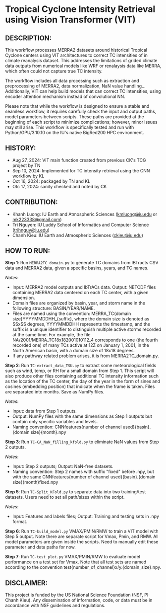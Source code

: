 # Tropical Cyclone Intensity Retrieval using Vision Transformer (VIT)

## DESCRIPTION:
This workflow processes MERRA2 datasets around historical Tropical Cyclone centers using 
VIT architectures to correct TC intensities of in climate reanalysis dataset. This addresses 
the limitations of grided climate data outputs from numerical models like WRF or renalaysis 
data like MERRA, which often could not capture true TC intensity.

The workflow includes all data processing such as extraction and preprocessing of MERRA2, 
data normalization, NaN value handling... Additionally, VIT can help  build models that can 
correct TC intensities, using encoder attention mechanism instead of convolutional NN.

Please note that while the workflow is designed to ensure a stable and seamless workflow, it 
requires carefully check the input and output paths, model parameters between scripts. 
These paths are provided at the beginning of each script to minimize complications; 
however, minor issues may still arise. This workflow is specifically tested and run 
with Python/GPU/3.10.10 on the IU's native BigRed200 HPC environment.

## HISTORY:
+ Aug 27, 2024: VIT main function created from previous CK's TCG project by TN
+ Sep 10, 2024: Implemented for TC intensity retrieval using the CNN workflow by KL 
+ Oct 16, 2024: packaged by TN and KL
+ Otc 17, 2024: sanity checked and noted by CK  

## CONTRIBUTION:
+ Khanh Luong: IU Earth and Atmospheric Sciences (kmluong@iu.edu or mk223338@gmail.com)
+ Tri Nguyen: IU Luddy School of Informatics and Computer Science (trihnguy@iu.edu)
+ Chanh Kieu: IU Earth and Atmospheric Sciences (ckieu@iu.edu)

## HOW TO RUN:
**Step 1**: Run `MERRA2TC_domain.py` to generate TC domains from IBTracts CSV data and MERRA2 data, 
        given a specific basins, years, and TC names.  

_Notes_:
- Input: MERRA2 model outputs and IbTrACs data. Output: NETCDF files containing  MERRA2 data centered on each TC center, with a given dimension.
- Domain files are organized by basin, year, and storm name in the following structure: BASIN/YEAR/NAME. 
- Files are named using the convention: MERRA_TC{domain size}YYYYMMDDHH_{suffix}, where the domain size is denoted as SSxSS degrees, YYYYMMDDHH represents the timestamp, and the suffix is a unique identifier to distinguish multiple active storms recorded at the same time. For example, the file NA/2001/MERRA_TC18x182001010112_4 corresponds to one  (the fourth recorded one) of many TCs active at 12Z on January 1, 2001, in the North American basin, with a domain size of 18x18 degrees.   
- If any pathway related problem arises, it is from MERRA2TC_domain.py.

**Step 2**: Run `TC-extract_data_TSU.py` to extract some meteorological fields such as wind, temp, or RH for a small domain from Step 1. This script will also produce other files containing additional TC intensity information such as the location of the TC center, the day of the year in the form of sines and cosines (embedding position) that indicate when the frame is taken. Files are separated into months. Save as NumPy files.

_Notes_:
- Input: data from Step 1 outputs.  
- Output: NumPy files with the same dimensions as Step 1 outputs but contain only specific variables and levels.
- Naming convention: CNNfeatures{number of channel used}{basin}.{domain size}{month}.npy

**Step 3**: Run `TC-CA_NaN_filling_kfold.py` to eliminate NaN values from Step 2 outputs.

_Notes_:
- Input: Step 2 outputs; Output: NaN-free datasets.
- Naming convention: Step 2 names with suffix "fixed" before .npy, but with the same CNNfeatures{number of channel used}{basin}.{domain size}{month}fixed.npy

**Step 5**: Run `TC-Split_KFold.py` to separate data into two training/test datasets. Users need to set all path/sizes within the script. 

_Notes_:
- Input: Features and labels files; Output: Training and testing sets in .npy format.

**Step 6**: Run `TC-build_model.py` VMAX/PMIN/RMW to train a VIT model with Step 5 output. Note there are separate script for Vmax, Pmin, and RMW. All model parameters are given inside the scripts. Need to manually edit these parameter and data paths for now.

**Step 7**: Run `TC-test_plot.py` VMAX/PMIN/RMW to evaluate model performance on a test set for Vmax.  Note that all test sets are named according to the convention test{number_of_channel}x/y.{domain_size}.npy.

## DISCLAIMER:
This project is funded by the US National Science Foundation (NSF, PI: Chanh Kieu). Any 
dissemination of information, code, or data must be in accordance with NSF guidelines and 
regulations.
